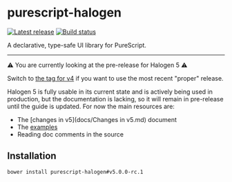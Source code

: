 # purescript-halogen

[![Latest release](http://img.shields.io/github/release/slamdata/purescript-halogen.svg)](https://github.com/slamdata/purescript-halogen/releases)
[![Build status](https://travis-ci.org/slamdata/purescript-halogen.svg?branch=master)](https://travis-ci.org/slamdata/purescript-halogen)

A declarative, type-safe UI library for PureScript.

---

:warning: You are currently looking at the pre-release for Halogen 5 :warning:

Switch to [the tag for v4](https://github.com/slamdata/purescript-halogen/tree/v4.0.0) if you want to use the most recent "proper" release.

Halogen 5 is fully usable in its current state and is actively being used in production, but the documentation is lacking, so it will remain in pre-release until the guide is updated. For now the main resources are:

- The [changes in v5](docs/Changes in v5.md) document
- The [examples](examples/)
- Reading doc comments in the source

## Installation

```
bower install purescript-halogen#v5.0.0-rc.1
```
